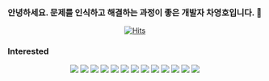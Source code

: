 ### 안녕하세요. 문제를 인식하고 해결하는 과정이 좋은 개발자 차영호입니다. 👋


<div align=center>

[![Hits](https://hits.seeyoufarm.com/api/count/incr/badge.svg?url=https%3A%2F%2Fgithub.com%2FCha-Young-Ho&count_bg=%234C4FF9&title_bg=%2314E3ED&icon=&icon_color=%23C94949&title=VISIT&edge_flat=false)](https://hits.seeyoufarm.com)
  </div>
 
### Interested

<div align="center">
	<img src="https://img.shields.io/badge/Java-007396?style=flat&logo=Java&logoColor=white" />
  <img src="https://img.shields.io/badge/ReactiveX-B7178C?style=flat&logo=ReactiveX&logoColor=white" />
  <img src="https://img.shields.io/badge/Node.js-339933?style=flat&logo=Node.js&logoColor=white" />
  <img src="https://img.shields.io/badge/Spring-6DB33F?style=flat&logo=Spring&logoColor=white" />
  <img src="https://img.shields.io/badge/MySQL-4479A1?style=flat&logo=MySQL&logoColor=white" />
  <img src="https://img.shields.io/badge/Redis-DC382D?style=flat&logo=Redis&logoColor=white" />
	  <img src="https://img.shields.io/badge/Linux-FCC624?style=flat&logo=Linux&logoColor=white" />
	  <img src="https://img.shields.io/badge/Docker-2496ED?style=flat&logo=Docker&logoColor=white" />
	  <img src="https://img.shields.io/badge/Git-#F05032?style=flat&logo=Git&logoColor=white" />
	  <img src="https://img.shields.io/badge/GitHubActions-2088FF?style=flat&logo=GitHubActions&logoColor=white" />
	  <img src="https://img.shields.io/badge/AmazonAWS-FF9900?style=flat&logo=AmazonAWS&logoColor=white" />
	  <img src="https://img.shields.io/badge/ApacheKafka-231F20?style=flat&logo=ApacheKafka&logoColor=white" />
	  <img src="https://img.shields.io/badge/ApacheCassandra-1287B1?style=flat&logo=ApacheCassandra&logoColor=white" />
  
</div>

 
<!--
**Cha-Young-Ho/Cha-Young-Ho** is a ✨ _special_ ✨ repository because its `README.md` (this file) appears on your GitHub profile.

Here are some ideas to get you started:

- 🔭 I’m currently working on ...
- 🌱 I’m currently learning ...
- 👯 I’m looking to collaborate on ...
- 🤔 I’m looking for help with ...
- 💬 Ask me about ...
- 📫 How to reach me: ...
- 😄 Pronouns: ...
- ⚡ Fun fact: ...
-->
